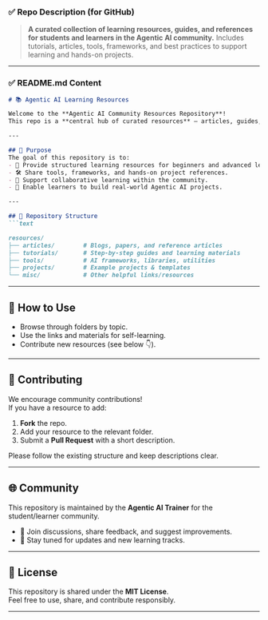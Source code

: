 ### ✅ Repo Description (for GitHub)

> **A curated collection of learning resources, guides, and references for students and learners in the Agentic AI community.**
> Includes tutorials, articles, tools, frameworks, and best practices to support learning and hands-on projects.

---

### ✅ README.md Content

```markdown
# 📚 Agentic AI Learning Resources

Welcome to the **Agentic AI Community Resources Repository**!  
This repo is a **central hub of curated resources** — articles, guides, tutorials, tools, and references — to help students and learners explore, understand, and build with **Agentic AI**.

---

## 🎯 Purpose
The goal of this repository is to:
- 📖 Provide structured learning resources for beginners and advanced learners.  
- 🛠️ Share tools, frameworks, and hands-on project references.  
- 🤝 Support collaborative learning within the community.  
- 🚀 Enable learners to build real-world Agentic AI projects.  

---

## 📂 Repository Structure
```text

resources/
├── articles/        # Blogs, papers, and reference articles
├── tutorials/       # Step-by-step guides and learning materials
├── tools/           # AI frameworks, libraries, utilities
├── projects/        # Example projects & templates
└── misc/            # Other helpful links/resources

```

---

## 📌 How to Use
- Browse through folders by topic.  
- Use the links and materials for self-learning.  
- Contribute new resources (see below 👇).  

---

## 🤝 Contributing
We encourage community contributions!  
If you have a resource to add:
1. **Fork** the repo.  
2. Add your resource to the relevant folder.  
3. Submit a **Pull Request** with a short description.  

Please follow the existing structure and keep descriptions clear.  

---

## 🌐 Community
This repository is maintained by the **Agentic AI Trainer** for the student/learner community.  
- 💬 Join discussions, share feedback, and suggest improvements.  
- 📢 Stay tuned for updates and new learning tracks.  

---

## 📜 License
This repository is shared under the **MIT License**.  
Feel free to use, share, and contribute responsibly.  

---
